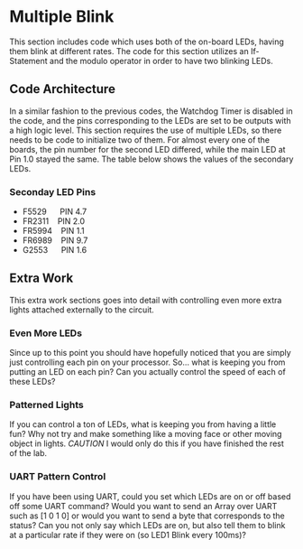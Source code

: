 # Multiple Blink
This section includes code which uses both of the on-board LEDs, having them blink at different rates. The code for this section utilizes an If-Statement and the modulo operator in order to have two blinking LEDs.

## Code Architecture
In a similar fashion to the previous codes, the Watchdog Timer is disabled in the code, and the pins corresponding to the LEDs are set to be outputs with a high logic level. This section requires the use of multiple LEDs, so there needs to be code to initialize two of them. For almost every one of the boards, the pin number for the second LED differed, while the main LED at Pin 1.0 stayed the same. The table below shows the values of the secondary LEDs.


### Seconday LED Pins
- F5529 &nbsp;&nbsp;&nbsp;&nbsp; PIN 4.7
- FR2311&nbsp;&nbsp;&nbsp; PIN 2.0
- FR5994&nbsp;&nbsp;&nbsp; PIN 1.1
- FR6989&nbsp;&nbsp;&nbsp; PIN 9.7
- G2553	&nbsp;&nbsp;&nbsp;&nbsp; PIN 1.6


## Extra Work
This extra work sections goes into detail with controlling even more extra lights attached externally to the circuit. 

### Even More LEDs
Since up to this point you should have hopefully noticed that you are simply just controlling each pin on your processor. So... what is keeping you from putting an LED on each pin? Can you actually control the speed of each of these LEDs?

### Patterned Lights
If you can control a ton of LEDs, what is keeping you from having a little fun? Why not try and make something like a moving face or other moving object in lights. *CAUTION* I would only do this if you have finished the rest of the lab.

### UART Pattern Control
If you have been using UART, could you set which LEDs are on or off based off some UART command? Would you want to send an Array over UART such as [1 0 1 0] or would you want to send a byte that corresponds to the status? Can you not only say which LEDs are on, but also tell them to blink at a particular rate if they were on (so LED1 Blink every 100ms)?